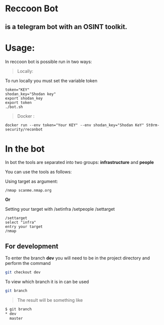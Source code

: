 
# Reccoon Bot 

## is a telegram bot with an OSINT toolkit.

# Usage:

In reccoon bot is possible run in two ways:
> Locally:

To run locally you must set the variable token
```
token="KEY"
shodan_key="Shodan key"
export shodan_key
export token
./bot.sh
```

> Docker :
```
docker run --env token="Your KEY" --env shodan_key="Shodan KeY" St0rm-security/reconbot
```

# In the bot 

In bot the tools are separated into two groups:
**infrastructure** and **people**

You can use the tools as follows:

Using target as argument:
```
/nmap scanme.nmap.org
```

**Or**

Setting your target with /setinfra /setpeople /settarget
```
/settarget 
select "infra" 
entry your target 
/nmap
```  

## For development
To enter the branch **dev** you will need to be in the project directory and perform the command
```sh
git checkout dev
```

To view which branch it is in can be used
```sh
git branch
```
> The result will be something like
```sh
$ git branch
* dev
  master
```
  
